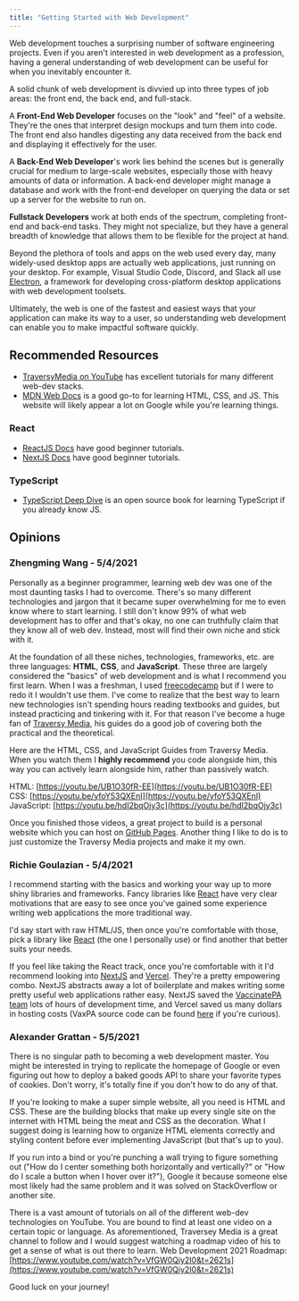 ```yaml
---
title: "Getting Started with Web Development"
---
```


Web development touches a surprising number of software engineering projects. Even if you aren't interested in web development as a profession, having a general understanding of web development can be useful for when you inevitably encounter it.

A solid chunk of web development is divvied up into three types of job areas: the front end, the back end, and full-stack.

A **Front-End Web Developer** focuses on the "look" and "feel" of a website. They're the ones that interpret design mockups and turn them into code. The front end also handles digesting any data received from the back end and displaying it effectively for the user.

A **Back-End Web Developer**'s work lies behind the scenes but is generally crucial for medium to large-scale websites, especially those with heavy amounts of data or information. A back-end developer might manage a database and work with the front-end developer on querying the data or set up a server for the website to run on.

**Fullstack Developers** work at both ends of the spectrum, completing front-end and back-end tasks. They might not specialize, but they have a general breadth of knowledge that allows them to be flexible for the project at hand.

Beyond the plethora of tools and apps on the web used every day, many widely-used desktop apps are actually web applications, just running on your desktop. For example, Visual Studio Code, Discord, and Slack all use [Electron](https://www.electronjs.org/), a framework for developing cross-platform desktop applications with web development toolsets.

Ultimately, the web is one of the fastest and easiest ways that your application can make its way to a user, so understanding web development can enable you to make impactful software quickly.

## Recommended Resources
* [TraversyMedia on YouTube](https://www.youtube.com/c/TraversyMedia) has excellent tutorials for many different web-dev stacks.
* [MDN Web Docs](https://developer.mozilla.org/en-US/docs/Learn) is a good go-to for learning HTML, CSS, and JS. This website will likely appear a lot on Google while you're learning things.

### React
* [ReactJS Docs](https://reactjs.org/tutorial/tutorial.html) have good beginner tutorials.
* [NextJS Docs](https://nextjs.org/learn/basics/create-nextjs-app) have good beginner tutorials.

### TypeScript
* [TypeScript Deep Dive](https://basarat.gitbook.io/typescript/) is an open source book for learning TypeScript if you already know JS.

## Opinions
### Zhengming Wang - 5/4/2021
Personally as a beginner programmer, learning web dev was one of the most daunting tasks I had to overcome. There's so many different technologies and jargon that it became super overwhelming for me to even know where to start learning. I still don't know 99% of what web development has to offer and that's okay, no one can truthfully claim that they know all of web dev. Instead, most will find their own niche and stick with it. 

At the foundation of all these niches, technologies, frameworks, etc. are three languages: **HTML**, **CSS**, and **JavaScript**. These three are largely considered the "basics" of web development and is what I recommend you first learn. When I was a freshman, I used [freecodecamp](https://www.freecodecamp.org/) but if I were to redo it I wouldn't use them. I've come to realize that the best way to learn new technologies isn't spending hours reading textbooks and guides, but instead practicing and tinkering with it. For that reason I've become a huge fan of [Traversy Media](https://www.youtube.com/user/TechGuyWeb), his guides do a good job of covering both the practical and the theoretical.  

Here are the HTML, CSS, and JavaScript Guides from Traversy Media. When you watch them I **highly recommend** you code alongside him, this way you can actively learn alongside him, rather than passively watch.

HTML: [https://youtu.be/UB1O30fR-EE](https://youtu.be/UB1O30fR-EE)
CSS: [https://youtu.be/yfoY53QXEnI](https://youtu.be/yfoY53QXEnI)
JavaScript: [https://youtu.be/hdI2bqOjy3c](https://youtu.be/hdI2bqOjy3c)

Once you finished those videos, a great project to build is a personal website which you can host on [GitHub Pages](https://pages.github.com/). Another thing I like to do is to just customize the Traversy Media projects and make it my own.  

### Richie Goulazian - 5/4/2021
I recommend starting with the basics and working your way up to more shiny libraries and frameworks. Fancy libraries like [React](https://reactjs.org/) have very clear motivations that are easy to see once you've gained some experience writing web applications the more traditional way. 

I'd say start with raw HTML/JS, then once you're comfortable with those, pick a library like [React](https://reactjs.org/) (the one I personally use) or find another that better suits your needs.

If you feel like taking the React track, once you're comfortable with it I'd recommend looking into [NextJS](https://nextjs.org/) and [Vercel](https://vercel.com/). They're a pretty empowering combo. NextJS abstracts away a lot of boilerplate and makes writing some pretty useful web applications rather easy. NextJS saved the [VaccinatePA team](https://www.cs.pitt.edu/news/2021-cs-students-create-vaccinatepa-org) lots of hours of development time, and Vercel saved us many dollars in hosting costs (VaxPA source code can be found [here](https://github.com/VaccinatePA/Vaccinate-PA) if you're curious).

### Alexander Grattan - 5/5/2021
There is no singular path to becoming a web development master. You might be interested in trying to replicate the homepage of Google or even figuring out how to deploy a baked goods API to share your favorite types of cookies. Don't worry, it's totally fine if you don't how to do any of that.

If you're looking to make a super simple website, all you need is HTML and CSS. These are the building blocks that make up every single site on the internet with HTML being the meat and CSS as the decoration. What I suggest doing is learning how to organize HTML elements correctly and styling content before ever implementing JavaScript (but that's up to you).

If you run into a bind or you're punching a wall trying to figure something out ("How do I center something both horizontally and vertically?" or "How do I scale a button when I hover over it?"), Google it because someone else most likely had the same problem and it was solved on StackOverflow or another site.

There is a vast amount of tutorials on all of the different web-dev technologies on YouTube. You are bound to find at least one video on a certain topic or language.
As aforementioned, Traversey Media is a great channel to follow and I would suggest watching a roadmap video of his to get a sense of what is out there to learn.
Web Development 2021 Roadmap: [https://www.youtube.com/watch?v=VfGW0Qiy2I0&t=2621s](https://www.youtube.com/watch?v=VfGW0Qiy2I0&t=2621s)

Good luck on your journey!

